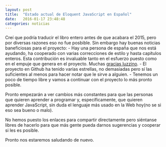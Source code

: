 ```yaml
---
layout: post
title:  "Estado actual de Eloquent JavaScript en Español"
date:   2016-01-17 23:48:48
categories: noticias
---
```


Creí que podría traducir el libro entero antes de que acabara el 2015, pero por diversas razones eso no fue posbible. Sin embargo hay buenas noticias baneficiosas para el proyecto:
    - Hay una persona de españa que nos está ayudando, ha cooperado con varias correcciones de estilo y hasta capítulos enteros. Esta contribución es invaluable tanto en el esfuerzo puesto como en el empuje que genera en el proyecto. Muchas [gracias luzzino][luzzino].
    - El proyecto en Github ha tenido varias estrellas, no demasiadas pero sí las suficientes al menos para hacer notar que le sirve a alguien.
    - Tenemos un poco de tiempo libre y vamos a continuar con el proyecto lo más pronto posible.

Pronto empezarán a ver cambios más constantes para que las personas que quieren aprender a programar y, específicamente, que quieren aprender JavaScript, sin duda el lenguaje más usado en la Web hoy(no se si eso sea bueno o malo).

No hemos puesto los enlaces para compartir directamente pero siéntanse libres de hacerlo para que más gente pueda darnos sugerencias y cooperar si les es posible.

Pronto nos estaremos saludando de nuevo.

[luzzino]:      https://github.com/luizzinno
